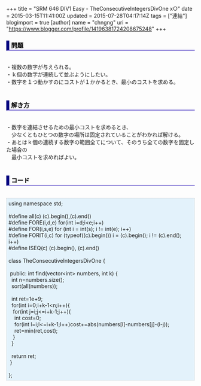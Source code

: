 +++
title = "SRM 646 DIV1 Easy - TheConsecutiveIntegersDivOne x○"
date = 2015-03-15T11:41:00Z
updated = 2015-07-28T04:17:14Z
tags = ["連結"]
blogimport = true 
[author]
	name = "chngng"
	uri = "https://www.blogger.com/profile/14196381724208675248"
+++

<div dir="ltr" style="text-align: left;" trbidi="on"><h3 style="border-bottom: 2px solid slateblue; border-left: 8px solid navy; color: black; padding: 0px 0px 1px 5px;">問題 </h3><br />・複数の数字が与えられる。<br />・ｋ個の数字が連続して並ぶようにしたい。<br />・数字を１つ動かすのにコストが１かかるとき、最小のコストを求める。<br /><br /><h3 style="border-bottom: 2px solid slateblue; border-left: 8px solid navy; color: black; padding: 0px 0px 1px 5px;">解き方 </h3><br />・数字を連結させるための最小コストを求めるとき、<br />　少なくともひとつの数字の場所は固定されていることがわかれば解ける。<br />・あとはｋ個の連続する数字の範囲全てについて、そのうち全ての数字を固定した場合の<br />　最小コストを求めればよい。<br /><br /><h3 style="border-bottom: 2px solid slateblue; border-left: 8px solid navy; color: black; padding: 0px 0px 1px 5px;">コード </h3><br /><div style="background-color: #e3f2fb; border: 1px dotted #CCCCCC; padding: 5px;">using namespace std;<br /><br />#define all(c) (c).begin(),(c).end()<br />#define FORE(i,d,e) for(int i=d;i&lt;e;i++)<br />#define FOR(i,s,e) for (int i = int(s); i != int(e); i++)<br />#define FORIT(i,c) for (typeof((c).begin()) i = (c).begin(); i != (c).end(); i++)<br />#define ISEQ(c) (c).begin(), (c).end()<br /><br />class TheConsecutiveIntegersDivOne {<br /><br /><span class="Apple-tab-span" style="white-space: pre;"> </span>public: int find(vector&lt;int&gt; numbers, int k) {<br /><span class="Apple-tab-span" style="white-space: pre;">  </span>int n=numbers.size();<br /><span class="Apple-tab-span" style="white-space: pre;">  </span>sort(all(numbers));<br /><br /><span class="Apple-tab-span" style="white-space: pre;">  </span>int ret=1e+9;<br /><span class="Apple-tab-span" style="white-space: pre;">  </span>for(int i=0;i+k-1&lt;n;i++){<br /><span class="Apple-tab-span" style="white-space: pre;">   </span>for(int j=i;j&lt;=i+k-1;j++){<br /><span class="Apple-tab-span" style="white-space: pre;">    </span>int cost=0;<br /><span class="Apple-tab-span" style="white-space: pre;">    </span>for(int l=i;l&lt;=i+k-1;l++)cost+=abs(numbers[l]-numbers[j]-(l-j));<br /><span class="Apple-tab-span" style="white-space: pre;">    </span>ret=min(ret,cost);<br /><span class="Apple-tab-span" style="white-space: pre;">   </span>}<br /><span class="Apple-tab-span" style="white-space: pre;">  </span>}<br /><br /><span class="Apple-tab-span" style="white-space: pre;">  </span>return ret;<br /><span class="Apple-tab-span" style="white-space: pre;"> </span>}<br /><br />};</div></div>
